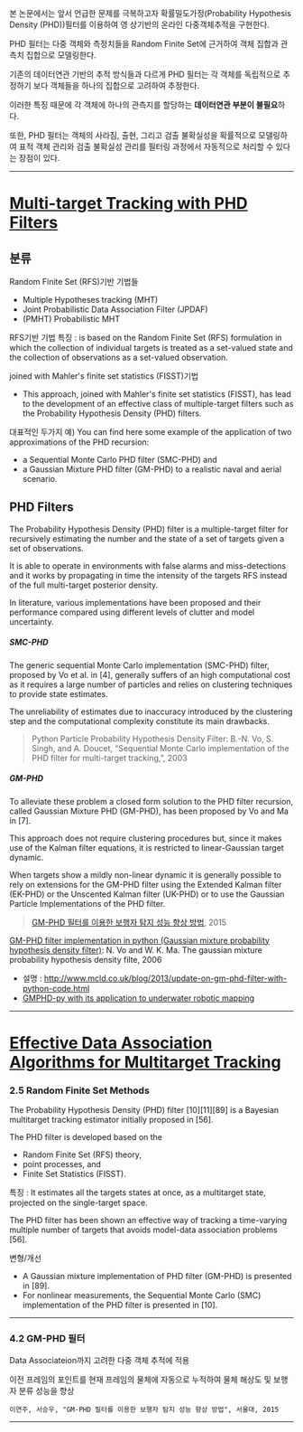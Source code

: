 
본 논문에서는 앞서 언급한 문제를 극복하고자 확률밀도가정(Probability Hypothesis Density (PHD))필터를 이용하여 영 상기반의 온라인 다중객체추적을 구현한다.

PHD 필터는 다중 객체와 측정치들을 Random Finite Set에 근거하여 객체 집합과 관측치 집합으로 모델링한다.

기존의 데이터연관 기반의 추적 방식들과 다르게 PHD 필터는 각 객체를 독립적으로 추정하기 보다 객체들을 하나의 집합으로 고려하여 추정한다.

이러한 특징 때문에 각 객체에 하나의 관측지를 할당하는 **데이터연관 부분이 불필요**하다.

또한, PHD 필터는 객체의 사라짐, 출현, 그리고 검출 불확실성을 확률적으로 모델링하여 표적 객체 관리와 검출 불확실성 관리를 필터링 과정에서 자동적으로 처리할 수 있다는 장점이 있다.

---

# [Multi-target Tracking with PHD Filters](https://www.math.u-bordeaux.fr/~mpace/PhdFiltering.html)

## 분류

Random Finite Set (RFS)기반 기법들
- Multiple Hypotheses tracking (MHT)
- Joint Probabilistic Data Association Filter (JPDAF)
- (PMHT) Probabilistic MHT

RFS기반 기법 특징 : is based on the Random Finite Set (RFS) formulation in which the collection of individual targets is treated as a set-valued state and the collection of observations as a set-valued observation.

joined with Mahler's finite set statistics (FISST)기법
- This approach, joined with Mahler's finite set statistics (FISST), has lead to the development of an effective class of multiple-target filters such as the Probability Hypothesis Density (PHD) filters.

대표적인 두가지 예) You can find here some example of the application of two approximations of the PHD recursion:
- a Sequential Monte Carlo PHD filter (SMC-PHD) and
- a Gaussian Mixture PHD filter (GM-PHD) to a realistic naval and aerial scenario.

## PHD Filters

The Probability Hypothesis Density (PHD) filter is a multiple-target filter for recursively estimating the number and the state of a set of targets given a set of observations.

It is able to operate in environments with false alarms and miss-detections and it works by propagating in time the intensity of the targets RFS instead of the full multi-target posterior density.

In literature, various implementations have been proposed and their performance compared using different levels of clutter and model uncertainty.


##### SMC-PHD

The generic sequential Monte Carlo implementation (SMC-PHD) filter, proposed by Vo et al. in [4], generally suffers of an high computational cost as it requires a large number of particles and relies on clustering techniques to provide state estimates.

The unreliability of estimates due to inaccuracy introduced by the clustering step and the computational complexity constitute its main drawbacks.


> Python Particle Probability Hypothesis Density Filter: B.-N. Vo, S. Singh, and A. Doucet, “Sequential Monte Carlo implementation of the PHD filter for multi-target tracking,”, 2003

##### GM-PHD

To alleviate these problem a closed form solution to the PHD filter recursion, called Gaussian Mixture PHD (GM-PHD), has been proposed by Vo and Ma in [7].

This approach does not require clustering procedures but, since it makes use of the Kalman filter equations, it is restricted to linear-Gaussian target dynamic.

When targets show a mildly non-linear dynamic it is generally possible to rely on extensions for the GM-PHD filter using the Extended Kalman filter (EK-PHD) or the Unscented Kalman filter (UK-PHD) or to use the Gaussian Particle Implementations of the PHD filter.




> [GM-PHD 필터를 이용한 보행자 탐지 성능 향상 방법](http://www.dbpia.co.kr/Article/NODE06594856), 2015


[GM-PHD filter implementation in python (Gaussian mixture probability hypothesis density filter)](https://github.com/danstowell/gmphd): N. Vo and W. K. Ma. The gaussian mixture probability hypothesis density filte, 2006
- 설명 : http://www.mcld.co.uk/blog/2013/update-on-gm-phd-filter-with-python-code.html
- [GMPHD-py with its application to underwater robotic mapping](https://github.com/tfabbri/gmphd-py)




---
# [Effective Data Association Algorithms for Multitarget Tracking](https://macsphere.mcmaster.ca/bitstream/11375/16272/2/thesis%20-%20Biruk%20Habtemariam.pdf)

### 2.5 Random Finite Set Methods

The Probability Hypothesis Density (PHD) filter [10][11][89] is a Bayesian multitarget tracking estimator initially proposed in [56]. 

The PHD filter is developed based on the 
- Random Finite Set (RFS) theory, 
- point processes, and 
- Finite Set Statistics (FISST).

특징 : It estimates all the targets states at once, as a multitarget state, projected on the single-target space.

The PHD filter has been shown an effective way of tracking a time-varying multiple number of targets that avoids model-data association problems [56]. 

변형/개선  
- A Gaussian mixture implementation of PHD filter (GM-PHD) is presented in [89]. 
- For nonlinear measurements, the Sequential Monte Carlo (SMC) implementation of the PHD filter is presented in [10].


---

### 4.2 GM-PHD 필터

Data Associateion까지 고려한 다중 객체 추적에 적용

이전 프레임의 포인트를 현재 프레임의 물체에 자동으로 누적하여 물체 해상도 및 보행자 분류 성능을 향상

```
이연주, 서승우, "GM-PHD 필터를 이용한 보행자 탐지 성능 향상 방법", 서울대, 2015
```


---